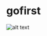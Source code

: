 # gofirst
![alt text](https://github.com/Rocketseat/bootcamp-reactjs-desafio-01/blob/master/assets/feed.png)

